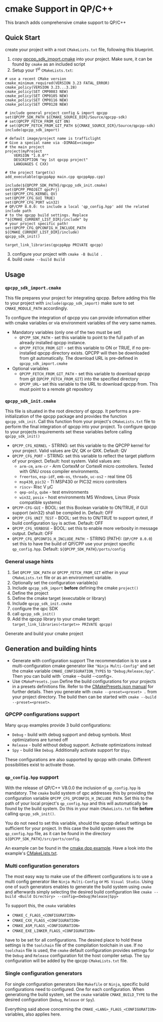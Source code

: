 # cmake Support in QP/C++

This branch adds comprehensive cmake support to QP/C++

## Quick Start

create your project with a root `CMakeLists.txt` file, following this blueprint.
1. copy [qpcpp_sdk_import.cmake](https://github.com/QuantumLeaps/3rd_party/cmake/qpcpp_sdk_import.cmake) into your project. Make sure, it can be found by `cmake` as an included script
2. Setup your 1<sup>st</sup> `CMakeLists.txt`:
```
# use a recent CMake version
cmake_minimum_required(VERSION 3.23 FATAL_ERROR)
cmake_policy(VERSION 3.23...3.28)
cmake_policy(SET CMP0083 NEW)
cmake_policy(SET CMP0105 NEW)
cmake_policy(SET CMP0116 NEW)
cmake_policy(SET CMP0128 NEW)

# include general project config & import qpcpp
set(QPCPP_SDK_PATH ${CMAKE_SOURCE_DIR}/Source/qpcpp-sdk)
# set(QPCPP_FETCH_FROM_GIT ON)
# set(QPCPP_FETCH_FROM_GIT_PATH ${CMAKE_SOURCE_DIR}/Source/qpcpp-sdk)
include(qpcpp_sdk_import)

# default image/project name is trafficlight
# Give a special name via -DIMAGE=<image>
# the main project
project(myProject
    VERSION "1.0.0""
    DESCRIPTION "my 1st qpcpp project"
    LANGUAGES C CXX)

# the project target(s)
add_executable(qpcppApp main.cpp qpcppApp.cpp)

include(${QPCPP_SDK_PATH}/qpcpp_sdk_init.cmake)
set(QPCPP_PROJECT qpcPrj)
set(QPCPP_CFG_KERNEL QV)
set(QPCPP_CFG_GUI TRUE)
set(QPCPP_CFG_PORT win32)
# QP/CPP 8.0.0: to include a local 'qp_config.hpp' add the related include path
# to the qpcpp build settings. Replace "${CMAKE_CURRENT_LIST_DIR}/include" by
# your project specific path!
set(QPCPP_CFG_QPCONFIG_H_INCLUDE_PATH ${CMAKE_CURRENT_LIST_DIR}/include)
qpcpp_sdk_init()

target_link_libraries(qpcppApp PRIVATE qpcpp)
```
3. configure your project with
   `cmake -B Build .`
4. build
   `cmake --build Build`

## Usage
### `qpcpp_sdk_import.cmake`
This file prepares your project for integrating qpcpp.
Before adding this file to your project with `include(qpcpp_sdk_import)` make sure to set `CMAKE_MODULE_PATH` accordingly.

To configure the integration of qpcpp you can provide information either with cmake variables or via environment variables of the very same names.

* Mandatory variables (only one of the two must be set)
  - `QPCPP_SDK_PATH` - set this variable to point to the full path of an already installed qpcpp instance.
  - `QPCPP_FETCH_FROM_GIT` - set this variable to ON or TRUE, if no pre-installed qpcpp directory exists. QPCPP
    will then be downloaded from git automatically. The download URL is pre-defined in `qpcpp_sdk_import.cmake`
* Optional variables
  - `QPCPP_FETCH_FROM_GIT_PATH` - set this variable to download qpcpp from git (`QPCPP_FETCH_FROM_GIT`) into the
    specified directory
  - `QPCPP_URL`- set this variable to the URL to download qpcpp from. This must point to a remote git
    repository

### `qpcpp_sdk_init.cmake`
This file is situated in the root directory of qpcpp. It performs a pre-initialization of the qpcpp package and provides the function `qpcpp_sdk_init`. Call this function from your project's `CMakeLists.txt` file to perform the final integration of qpcpp into your project. To configure qpcpp to your projects requirements set these variables before calling `qpcpp_sdk_init()`

* `QPCPP_CFG_KERNEL` - STRING: set this variable to the QPCPP kernel for your project. Valid values are QV, QK or QXK. Default: QV
* `QPCPP_CFG_PORT` - STRING: set this variable to reflect the target platform of your project. Default: host system. Valid values are:
  + `arm-cm`, `arm-cr` - Arm CortexM or CortexR micro controllers. Tested with GNU cross compiler environments.
  + `freertos`, `esp-idf`, `emb-os`, `threadx`, `uc-os2` - real time OS
  + `msp430`, `pic32` - TI MSP430 or PIC32 micro controllers
  + `riscv`- Risc V µC
  + `qep-only`, `qube` - test environments
  + `win32`, `posix` - host environments MS Windows, Linux (Posix compatible systems)
* `QPCPP-CFG-GUI` - BOOL: set this Boolean variable to ON/TRUE, if GUI support (win32) shall be compiled in. Default: OFF
* `QPCPP_CFG_UNIT_TEST` - BOOL: set this to ON/TRUE to support qutest, if build configuration `Spy` is active. Default: OFF
* `QPCPP_CFG_VERBOSE` - BOOL: set this to enable more verbosity in message output. Default: OFF
* `QPCPP_CFG_QPCONFIG_H_INCLUDE_PATH`: - STRING (PATH): (`QP/CPP 8.0.0`) set this to have the build of QP/CPP use your project specific `qp_config.hpp`.
  Default: `${QPCPP_SDK_PATH}/ports/config`


### General usage hints
1. Set `QPCPP_SDK_PATH` or `QPCPP_FETCH_FROM_GIT` either in your `CMakeLists.txt` file or as an environment variable.
2. Optionally set the configuration variable(s)
3. Include `qpcpp_sdk_import` __before__ defining the cmake `project()`
4. Define the project
5. Define the cmake target (executable or library)
6. Include `qpcpp_sdk_init.cmake`
7. configure the qpc SDK
8. call `qpcpp_sdk_init()`
9. Add the qpcpp library to your cmake target:
   `target_link_libraries(<target>> PRIVATE qpcpp)`

Generate and build your cmake project

## Generation and building hints
* Generate with configuration support
  The recommendation is to use a multi-configuration cmake generator like `"Ninja Multi-Config"` and set the cmake variable `CMAKE_CONFIGURATION_TYPES` to `"Debug;Release;Spy"`.
  Then you can build with `cmake --build <build directory> --config=<config>.
* Use `CMakePresets.json`
  Define the build configurations for your projects in a presets definitions file.
  Refer to the [CMakePresets.json manual](https://cmake.org/cmake/help/latest/manual/cmake-presets.7.html) for further details.
  Then you generate with `cmake --preset=<preset> .` from your project directory. The build then can be started with `cmake --build --preset=<preset>`.

### QPCPP configurations support
Many `qpcpp` examples provide 3 build configurations:
* `Debug` - build with debug support and debug symbols. Most optimizations are turned off
* `Release` - build without debug support. Activate optimizations instead
* `Spy` - build like `Debug`. Additionally activate support for `QSpy`.

These configurations are also supported by qpcpp with cmake. Different possibilities exist to activate those.

### `qp_config.hpp` support
With the release of QP/C++ V8.0.0 the inclusion of `qp_config.hpp` is mandatory.
The `cmake` build system of qpc addresses this by providing the configuration variable `QPCPP_CFG_QPCONFIG_H_INCLUDE_PATH`. Set this to the path of your local project's `qp_config.hpp` and this will automatically be found by the build system. Do this in your main `CMakeLists.txt` file __before__ calling `qpcpp_sdk_init()`.

You do not need to set this variable, should the qpcpp default settings be sufficient for your project. In this case the build system uses the `qp_config.hpp` file, as it can be found in the directory `${QPCPP_SDK_PATH}/src/ports/config`.

An example can be found in the [cmake dpp example](https://github.com/QuantumLeaps/qpcpp-examples/tree/main/posix-win32-cmake/dpp). Have a look into
the example's [CMakeLists.txt](https://github.com/QuantumLeaps/qpcpp-examples/blob/main/posix-win32-cmake/dpp/CMakeLists.txt).

### Multi configuration generators
The most easy way to make use of the different configurations is to use a multi config generator like `Ninja Multi-Config` or `MS Visual Studio`.
Using one of such generators enables to generate the build system using `cmake` and afterwards simply selecting the desired build configuration like
`cmake --build <Build Directory> --config=<Debug|Release|Spy>`

To support this, the `cmake` variables
* `CMAKE_C_FLAGS_<CONFIGURATION>`
* `CMAKE_CXX_FLAGS_<CONFIGURATION>`
* `CMAKE_ASM_FLAGS_<CONFIGURATION>`
* `CMAKE_EXE_LINKER_FLAGS_<CONFIGURATION>`

have to be set for all configurations. The desired place to hold these settings is the `toolchain` file of the compilation toolchain in use.
If no `toolchain` file is used, the `cmake` default configuration provides settings for the `Debug` and `Release` configuration fot the host
compiler setup. The `Spy` configuration will be added by the qpcpp `CMakeLists.txt` file.

### Single configuration generators
For single configuration generators like `Makefile` or `Ninja`, specific build configurations need to configured. One for each configuration.
When generationg the build system, set the `cmake` variable `CMAKE_BUILD_TYPE` to the desired configuration (`Debug`, `Release` or `Spy`).

Everything said above concerning the `CMAKE_<LANG>_FLAGS_<CONFIGURATION>` variables, also applies here.
